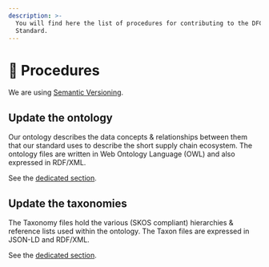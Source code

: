 ```yaml
---
description: >-
  You will find here the list of procedures for contributing to the DFC
  Standard.
---
```


# 🚧 Procedures

We are using [Semantic Versioning](https://semver.org/).

## Update the ontology

Our ontology describes the data concepts & relationships between them that our standard uses to describe the short supply chain ecosystem. The ontology files are written in Web Ontology Language (OWL) and also expressed in RDF/XML.

See the [dedicated section](updates-to-the-ontology/).

## Update the taxonomies

The Taxonomy files hold the various (SKOS compliant) hierarchies & reference lists used within the ontology. The Taxon files are expressed in JSON-LD and RDF/XML.

See the [dedicated section](taxonomy-enrichment/).
